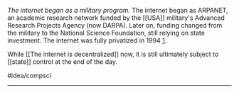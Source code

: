 *The internet began as a military program.* The internet began as ARPANET, an academic research network funded by the [[USA]] military's Advanced Research Projects Agency (now DARPA). Later on, funding changed from the military to the National Science Foundation, still relying on state investment. The internet was fully privatized in 1994 [1]. 

While [[The internet is decentralized]] now, it is still ultimately subject to [[state]] control at the end of the day. 

#idea/compsci 

---
[1]: https://www.vox.com/2014/6/16/18076282/the-internet